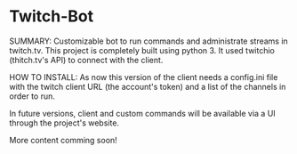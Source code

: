 # Twitch-Bot
SUMMARY:
Customizable bot to run commands and administrate streams in twitch.tv.
This project is completely built using python 3.
It used twitchio (thitch.tv's API) to connect with the client.

HOW TO INSTALL:
As now this version of the client needs a config.ini file with the
twitch client URL (the account's token) and a list of the channels in order to run.

In future versions, client and custom commands will be available via a UI 
through the project's website.

More content comming soon!
